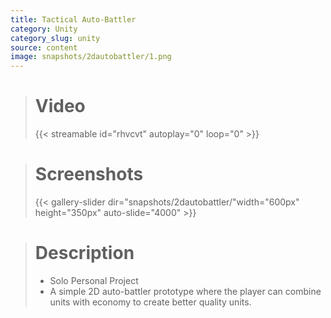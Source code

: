 ```yaml
---
title: Tactical Auto-Battler
category: Unity
category_slug: unity
source: content
image: snapshots/2dautobattler/1.png
---
```


> # Video
>
> {{< streamable id="rhvcvt" autoplay="0" loop="0" >}}

># Screenshots
>
> {{< gallery-slider dir="snapshots/2dautobattler/"width="600px" height="350px" auto-slide="4000" >}}

> # Description
>
> - Solo Personal Project
> - A simple 2D auto-battler prototype where the player can combine units with economy to create better quality units.
